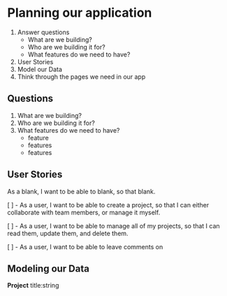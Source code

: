 # Planning our application

1. Answer questions
	- What are we building?
	- Who are we building it for?
	- What features do we need to have?
2. User Stories
3. Model our Data
4. Think through the pages we need in our app

## Questions

1. What are we building?
2. Who are we building it for? 
3. What features do we need to have?
	- feature
	- features
	- features

## User Stories
As a blank, I want to be able to blank, so that blank.

[ ] - As a user, I want to be able to create a project, so that I can either collaborate with team members, or manage it myself.
	
[ ] - As a user, I want to be able to manage all of my projects, so that I can read them, update them, and delete them.
	
[ ] - As a user, I want to be able to leave comments on 

## Modeling our Data

**Project**
title:string

	

